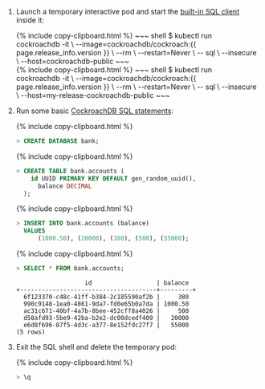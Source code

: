 1. Launch a temporary interactive pod and start the [built-in SQL client](use-the-built-in-sql-client.html) inside it:

    <section class="filter-content" markdown="1" data-scope="manual">
    {%  include copy-clipboard.html %}
    ~~~ shell
    $ kubectl run cockroachdb -it \
    --image=cockroachdb/cockroach:{{ page.release_info.version }} \
    --rm \
    --restart=Never \
    -- sql \
    --insecure \
    --host=cockroachdb-public
    ~~~
    </section>

    <section class="filter-content" markdown="1" data-scope="helm">
    {%  include copy-clipboard.html %}
    ~~~ shell
    $ kubectl run cockroachdb -it \
    --image=cockroachdb/cockroach:{{ page.release_info.version }} \
    --rm \
    --restart=Never \
    -- sql \
    --insecure \
    --host=my-release-cockroachdb-public
    ~~~    
    </section>

2. Run some basic [CockroachDB SQL statements](learn-cockroachdb-sql.html):

    {%  include copy-clipboard.html %}
    ~~~ sql
    > CREATE DATABASE bank;
    ~~~

    {%  include copy-clipboard.html %}
    ~~~ sql
    > CREATE TABLE bank.accounts (
        id UUID PRIMARY KEY DEFAULT gen_random_uuid(),
    	  balance DECIMAL
      );
    ~~~

    {%  include copy-clipboard.html %}
    ~~~ sql
    > INSERT INTO bank.accounts (balance)
      VALUES
    	  (1000.50), (20000), (380), (500), (55000);
    ~~~

    {%  include copy-clipboard.html %}
    ~~~ sql
    > SELECT * FROM bank.accounts;
    ~~~

    ~~~
                       id                  | balance
    +--------------------------------------+---------+
      6f123370-c48c-41ff-b384-2c185590af2b |     380
      990c9148-1ea0-4861-9da7-fd0e65b0a7da | 1000.50
      ac31c671-40bf-4a7b-8bee-452cff8a4026 |     500
      d58afd93-5be9-42ba-b2e2-dc00dcedf409 |   20000
      e6d8f696-87f5-4d3c-a377-8e152fdc27f7 |   55000
    (5 rows)
    ~~~

3. Exit the SQL shell and delete the temporary pod:

    {%  include copy-clipboard.html %}
    ~~~ sql
    > \q
    ~~~
